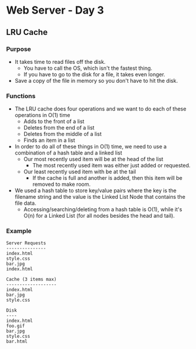 # Web Server - Day 3

## LRU Cache

### Purpose

- It takes time to read files off the disk.
  - You have to call the OS, which isn't the fastest thing.
  - If you have to go to the disk for a file, it takes even longer.
- Save a copy of the file in memory so you don't have to hit the disk.

### Functions

- The LRU cache does four operations and we want to do each of these operations in O(1) time
  - Adds to the front of a list
  - Deletes from the end of a list
  - Deletes from the middle of a list
  - Finds an item in a list
- In order to do all of these things in O(1) time, we need to use a combination of a hash table and a linked list
  - Our most recently used item will be at the head of the list
    - The most recently used item was either just added or requested.
  - Our least recently used item with be at the tail
    - If the cache is full and another is added, then this item will be removed to make room.
- We used a hash table to store key/value pairs where the key is the filename string and the value is the Linked List Node that contains the file data.
  - Accessing/searching/deleting from a hash table is O(1), while it's O(n) for a Linked List (for all nodes besides the head and tail).

### Example

```
Server Requests
---------------
index.html
style.css
bar.jpg
index.html

Cache (3 items max)
-------------------
index.html
bar.jpg
style.css

Disk
----
index.html
foo.gif
bar.jpg
style.css
bar.html
```
